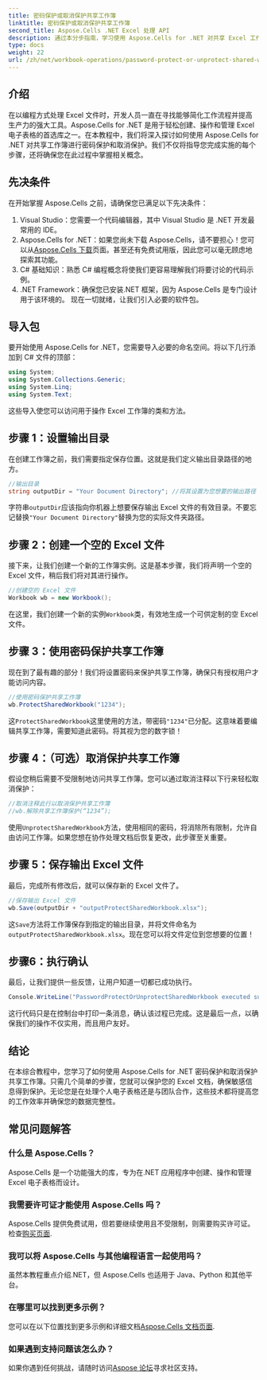 ```yaml
---
title: 密码保护或取消保护共享工作簿
linktitle: 密码保护或取消保护共享工作簿
second_title: Aspose.Cells .NET Excel 处理 API
description: 通过本分步指南，学习使用 Aspose.Cells for .NET 对共享 Excel 工作簿进行密码保护或取消保护。增强文档安全性。
type: docs
weight: 22
url: /zh/net/workbook-operations/password-protect-or-unprotect-shared-workbook/
---
```

## 介绍
在以编程方式处理 Excel 文件时，开发人员一直在寻找能够简化工作流程并提高生产力的强大工具。Aspose.Cells for .NET 是用于轻松创建、操作和管理 Excel 电子表格的首选库之一。在本教程中，我们将深入探讨如何使用 Aspose.Cells for .NET 对共享工作簿进行密码保护和取消保护。我们不仅将指导您完成实施的每个步骤，还将确保您在此过程中掌握相关概念。
## 先决条件
在开始掌握 Aspose.Cells 之前，请确保您已满足以下先决条件：
1. Visual Studio：您需要一个代码编辑器，其中 Visual Studio 是 .NET 开发最常用的 IDE。
2.  Aspose.Cells for .NET：如果您尚未下载 Aspose.Cells，请不要担心！您可以从[Aspose.Cells 下载](https://releases.aspose.com/cells/net/)页面。甚至还有免费试用版，因此您可以毫无顾虑地探索其功能。
3. C# 基础知识：熟悉 C# 编程概念将使我们更容易理解我们将要讨论的代码示例。
4. .NET Framework：确保您已安装.NET 框架，因为 Aspose.Cells 是专门设计用于该环境的。
现在一切就绪，让我们引入必要的软件包。
## 导入包
要开始使用 Aspose.Cells for .NET，您需要导入必要的命名空间。将以下几行添加到 C# 文件的顶部：
```csharp
using System;
using System.Collections.Generic;
using System.Linq;
using System.Text;
```
这些导入使您可以访问用于操作 Excel 工作簿的类和方法。
## 步骤 1：设置输出目录
在创建工作簿之前，我们需要指定保存位置。这就是我们定义输出目录路径的地方。
```csharp
//输出目录
string outputDir = "Your Document Directory"; //将其设置为您想要的输出路径
```
字符串`outputDir`应该指向你机器上想要保存输出 Excel 文件的有效目录。不要忘记替换`"Your Document Directory"`替换为您的实际文件夹路径。
## 步骤 2：创建一个空的 Excel 文件
接下来，让我们创建一个新的工作簿实例。这是基本步骤，我们将声明一个空的 Excel 文件，稍后我们将对其进行操作。 
```csharp
//创建空的 Excel 文件
Workbook wb = new Workbook();
```
在这里，我们创建一个新的实例`Workbook`类，有效地生成一个可供定制的空 Excel 文件。
## 步骤 3：使用密码保护共享工作簿
现在到了最有趣的部分！我们将设置密码来保护共享工作簿，确保只有授权用户才能访问内容。
```csharp
//使用密码保护共享工作簿
wb.ProtectSharedWorkbook("1234");
```
这`ProtectSharedWorkbook`这里使用的方法，带密码`"1234"`已分配。这意味着要编辑共享工作簿，需要知道此密码。将其视为您的数字锁！
## 步骤 4：（可选）取消保护共享工作簿
假设您稍后需要不受限制地访问共享工作簿。您可以通过取消注释以下行来轻松取消保护：
```csharp
//取消注释此行以取消保护共享工作簿
//wb.解除共享工作簿保护(“1234”);
```
使用`UnprotectSharedWorkbook`方法，使用相同的密码，将消除所有限制，允许自由访问工作簿。如果您想在协作处理文档后恢复更改，此步骤至关重要。
## 步骤 5：保存输出 Excel 文件
最后，完成所有修改后，就可以保存新的 Excel 文件了。
```csharp
//保存输出 Excel 文件
wb.Save(outputDir + "outputProtectSharedWorkbook.xlsx");
```
这`Save`方法将工作簿保存到指定的输出目录，并将文件命名为`outputProtectSharedWorkbook.xlsx`。现在您可以将文件定位到您想要的位置！
## 步骤6：执行确认
最后，让我们提供一些反馈，让用户知道一切都已成功执行。
```csharp
Console.WriteLine("PasswordProtectOrUnprotectSharedWorkbook executed successfully.\r\n");
```
这行代码只是在控制台中打印一条消息，确认该过程已完成。这是最后一点，以确保我们的操作不仅实用，而且用户友好。
## 结论
在本综合教程中，您学习了如何使用 Aspose.Cells for .NET 密码保护和取消保护共享工作簿。只需几个简单的步骤，您就可以保护您的 Excel 文档，确保敏感信息得到保护。无论您是在处理个人电子表格还是与团队合作，这些技术都将提高您的工作效率并确保您的数据完整性。
## 常见问题解答
### 什么是 Aspose.Cells？
Aspose.Cells 是一个功能强大的库，专为在.NET 应用程序中创建、操作和管理 Excel 电子表格而设计。
### 我需要许可证才能使用 Aspose.Cells 吗？
 Aspose.Cells 提供免费试用，但若要继续使用且不受限制，则需要购买许可证。检查[购买页面](https://purchase.aspose.com/buy).
### 我可以将 Aspose.Cells 与其他编程语言一起使用吗？
虽然本教程重点介绍.NET，但 Aspose.Cells 也适用于 Java、Python 和其他平台。
### 在哪里可以找到更多示例？
您可以在以下位置找到更多示例和详细文档[Aspose.Cells 文档页面](https://reference.aspose.com/cells/net/).
### 如果遇到支持问题该怎么办？
如果你遇到任何挑战，请随时访问[Aspose 论坛](https://forum.aspose.com/c/cells/9)寻求社区支持。
